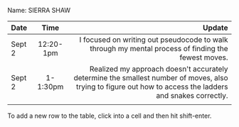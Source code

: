 Name: SIERRA SHAW

| Date   |   Time    |                                                                                                                                                    Update |
|:-------|:---------:|----------------------------------------------------------------------------------------------------------------------------------------------------------:|
| Sept 2 | 12:20-1pm |                                                        I focused on writing out pseudocode to walk through my mental process of finding the fewest moves. |
| Sept 2 | 1-1:30pm  | Realized my approach doesn't accurately determine the smallest number of moves, also trying to figure out how to access the ladders and snakes correctly. |
|        |           |                                                                                                                                                           |


To add a new row to the table, click into a cell and then hit shift-enter.